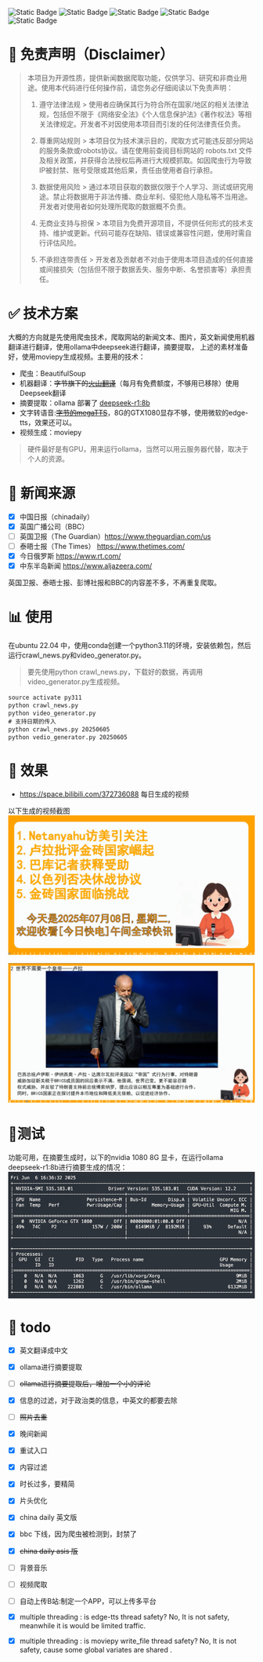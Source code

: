 <p align="center">

![Static Badge](https://img.shields.io/badge/python-3.10-blue)
![Static Badge](https://img.shields.io/badge/ollama_client-0.4.8-yellow)
![Static Badge](https://img.shields.io/badge/moviepy-2.1.2-red)
![Static Badge](https://img.shields.io/badge/beautifulsoup4-4.12.2-green)
![Static Badge](https://img.shields.io/badge/deepseekr1-R8-%23CC0033)
</p>

# 📄 免责声明（Disclaimer）

>
> 本项目为开源性质，提供新闻数据爬取功能，仅供学习、研究和非商业用途。使用本代码进行任何操作前，请您务必仔细阅读以下免责声明：
>
> 1. 遵守法律法规
     > 使用者应确保其行为符合所在国家/地区的相关法律法规，包括但不限于《网络安全法》《个人信息保护法》《著作权法》等相关法律规定。开发者不对因使用本项目而引发的任何法律责任负责。
>
> 2. 尊重网站规则
     > 本项目仅为技术演示目的，爬取方式可能违反部分网站的服务条款或robots协议。请在使用前查阅目标网站的 robots.txt
     文件及相关政策，并获得合法授权后再进行大规模抓取。如因爬虫行为导致IP被封禁、账号受限或其他后果，责任由使用者自行承担。
>
> 3. 数据使用风险
     > 通过本项目获取的数据仅限于个人学习、测试或研究用途。禁止将数据用于非法传播、商业牟利、侵犯他人隐私等不当用途。开发者对使用者如何处理所爬取的数据概不负责。
>
> 4. 无商业支持与担保
     > 本项目为免费开源项目，不提供任何形式的技术支持、维护或更新。代码可能存在缺陷、错误或兼容性问题，使用时需自行评估风险。
>
> 5. 不承担连带责任
     > 开发者及贡献者不对由于使用本项目造成的任何直接或间接损失（包括但不限于数据丢失、服务中断、名誉损害等）承担责任。

# ✅ 技术方案

大概的方向就是先使用爬虫技术，爬取网站的新闻文本、图片，英文新闻使用机器翻译进行翻译，使用ollama中deepseek进行翻译，摘要提取，
上述的素材准备好，使用moviepy生成视频。主要用的技术：

- 爬虫：BeautifulSoup
- 机器翻译：~~字节旗下的[火山翻译](https://www.volcengine.com/docs/4640/65067)~~（每月有免费额度，不够用已移除）使用Deepseek翻译
- 摘要提取：ollama 部署了  [deepseek-r1:8b](https://ollama.com/library/deepseek-r1 "点击打开ollama")
- 文字转语音:~~[字节的megaTTS](https://github.com/bytedance/MegaTTS3)~~，8G的GTX1080显存不够，使用微软的edge-tts，效果还可以。
- 视频生成：moviepy

> 硬件最好是有GPU，用来运行ollama，当然可以用云服务器代替，取决于个人的资源。

# 🧠 新闻来源

- [x] 中国日报（chinadaily）
- [x] 英国广播公司（BBC）
- [ ] 英国卫报（The Guardian）https://www.theguardian.com/us
- [ ] 泰晤士报（The Times） https://www.thetimes.com/
- [x] 今日俄罗斯 https://www.rt.com/
- [x] 中东半岛新闻 https://www.aljazeera.com/

英国卫报、泰晤士报、彭博社报和BBC的内容差不多，不再重复爬取。

# 📊 使用

在ubuntu 22.04 中，使用conda创建一个python3.11的环境，安装依赖包，然后运行crawl_news.py和video_generator.py。

> 要先使用python crawl_news.py，下载好的数据，再调用video_generator.py生成视频。

```shell
source activate py311
python crawl_news.py
python video_generator.py
# 支持日期的传入
python crawl_news.py 20250605
python vedio_generator.py 20250605
```

# 🔮 效果

- https://space.bilibili.com/372736088 每日生成的视频

以下生成的视频截图
![img.png](assets/introduction.png)

![img1.png](assets/news.png)

# 🧭测试

功能可用，在摘要生成时，以下的nvidia 1080 8G 显卡，在运行ollama deepseek-r1:8b进行摘要生成的情况：
![nvidia.png](assets/nvidia.png)

# 📌 todo

- [x] 英文翻译成中文
- [x] ollama进行摘要提取
- [ ] ~~ollama进行摘要提取后，增加一个小的评论~~
- [x] 信息的过滤，对于政治类的信息，中英文的都要去除
- [ ] ~~照片去重~~
- [x] 晚间新闻
- [x] 重试入口
- [x] 内容过滤
- [x] 时长过多，要精简
- [x] 片头优化
- [x] china daily 英文版
- [x] bbc 下线，因为爬虫被检测到，封禁了
- [x] ~~china daily asis 版~~
- [ ] 背景音乐
- [ ] 视频爬取
- [ ] 自动上传B站:制定一个APP，可以上传多平台
- [x] multiple threading : is edge-tts thread safety? No, It is not safety, meanwhile it is would be limited traffic.
- [x] multiple threading : is moviepy write_file thread safety? No, It is not safety, cause some global variates are
  shared .


